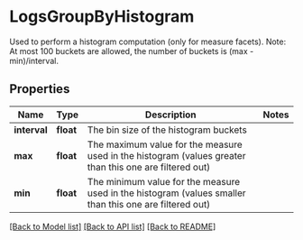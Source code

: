 # LogsGroupByHistogram

Used to perform a histogram computation (only for measure facets). Note: At most 100 buckets are allowed, the number of buckets is (max - min)/interval.
## Properties
Name | Type | Description | Notes
------------ | ------------- | ------------- | -------------
**interval** | **float** | The bin size of the histogram buckets | 
**max** | **float** | The maximum value for the measure used in the histogram (values greater than this one are filtered out) | 
**min** | **float** | The minimum value for the measure used in the histogram (values smaller than this one are filtered out) | 

[[Back to Model list]](README.md#documentation-for-models) [[Back to API list]](README.md#documentation-for-api-endpoints) [[Back to README]](README.md)


